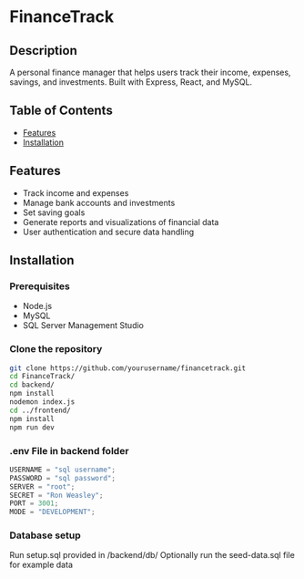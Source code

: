 # FinanceTrack

## Description

A personal finance manager that helps users track their income, expenses, savings, and investments. Built with Express, React, and MySQL.

## Table of Contents

- [Features](#features)
- [Installation](#installation)

## Features

- Track income and expenses
- Manage bank accounts and investments
- Set saving goals
- Generate reports and visualizations of financial data
- User authentication and secure data handling

## Installation

### Prerequisites

- Node.js
- MySQL
- SQL Server Management Studio

### Clone the repository

```bash
git clone https://github.com/yourusername/financetrack.git
cd FinanceTrack/
cd backend/
npm install
nodemon index.js
cd ../frontend/
npm install
npm run dev
```

### .env File in backend folder

```javascript
USERNAME = "sql username";
PASSWORD = "sql password";
SERVER = "root";
SECRET = "Ron Weasley";
PORT = 3001;
MODE = "DEVELOPMENT";
```

### Database setup

Run setup.sql provided in /backend/db/
Optionally run the seed-data.sql file for example data
